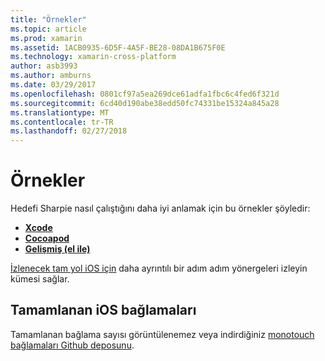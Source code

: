 ```yaml
---
title: "Örnekler"
ms.topic: article
ms.prod: xamarin
ms.assetid: 1ACB0935-6D5F-4A5F-BE28-08DA1B675F0E
ms.technology: xamarin-cross-platform
author: asb3993
ms.author: amburns
ms.date: 03/29/2017
ms.openlocfilehash: 0801cf97a5ea269dce61adfa1fbc6c4fed6f321d
ms.sourcegitcommit: 6cd40d190abe38edd50fc74331be15324a845a28
ms.translationtype: MT
ms.contentlocale: tr-TR
ms.lasthandoff: 02/27/2018
---
```

# <a name="examples"></a>Örnekler

Hedefi Sharpie nasıl çalıştığını daha iyi anlamak için bu örnekler şöyledir:

- [**Xcode**](xcode.md)
- [**Cocoapod**](cocoapod.md)
- [**Gelişmiş (el ile)**](advanced.md)

[İzlenecek tam yol iOS için](~/ios/platform/binding-objective-c/walkthrough.md) daha ayrıntılı bir adım adım yönergeleri izleyin kümesi sağlar.

## <a name="completed-ios-bindings"></a>Tamamlanan iOS bağlamaları

Tamamlanan bağlama sayısı görüntülenemez veya indirdiğiniz [monotouch bağlamaları Github deposunu](https://github.com/mono/monotouch-bindings/).

